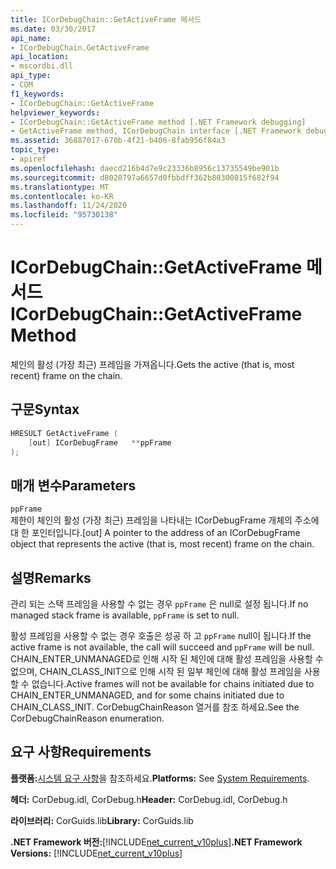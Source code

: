 ```yaml
---
title: ICorDebugChain::GetActiveFrame 메서드
ms.date: 03/30/2017
api_name:
- ICorDebugChain.GetActiveFrame
api_location:
- mscordbi.dll
api_type:
- COM
f1_keywords:
- ICorDebugChain::GetActiveFrame
helpviewer_keywords:
- ICorDebugChain::GetActiveFrame method [.NET Framework debugging]
- GetActiveFrame method, ICorDebugChain interface [.NET Framework debugging]
ms.assetid: 36887017-670b-4f21-b406-8fab956f84a3
topic_type:
- apiref
ms.openlocfilehash: daecd216b4d7e9c23336b8956c13735549be901b
ms.sourcegitcommit: d8020797a6657d0fbbdff362b80300815f682f94
ms.translationtype: MT
ms.contentlocale: ko-KR
ms.lasthandoff: 11/24/2020
ms.locfileid: "95730138"
---
```

# <a name="icordebugchaingetactiveframe-method"></a><span data-ttu-id="b4f00-102">ICorDebugChain::GetActiveFrame 메서드</span><span class="sxs-lookup"><span data-stu-id="b4f00-102">ICorDebugChain::GetActiveFrame Method</span></span>

<span data-ttu-id="b4f00-103">체인의 활성 (가장 최근) 프레임을 가져옵니다.</span><span class="sxs-lookup"><span data-stu-id="b4f00-103">Gets the active (that is, most recent) frame on the chain.</span></span>  
  
## <a name="syntax"></a><span data-ttu-id="b4f00-104">구문</span><span class="sxs-lookup"><span data-stu-id="b4f00-104">Syntax</span></span>  
  
```cpp  
HRESULT GetActiveFrame (  
    [out] ICorDebugFrame   **ppFrame  
);  
```  
  
## <a name="parameters"></a><span data-ttu-id="b4f00-105">매개 변수</span><span class="sxs-lookup"><span data-stu-id="b4f00-105">Parameters</span></span>  

 `ppFrame`  
 <span data-ttu-id="b4f00-106">제한이 체인의 활성 (가장 최근) 프레임을 나타내는 ICorDebugFrame 개체의 주소에 대 한 포인터입니다.</span><span class="sxs-lookup"><span data-stu-id="b4f00-106">[out] A pointer to the address of an ICorDebugFrame object that represents the active (that is, most recent) frame on the chain.</span></span>  
  
## <a name="remarks"></a><span data-ttu-id="b4f00-107">설명</span><span class="sxs-lookup"><span data-stu-id="b4f00-107">Remarks</span></span>  

 <span data-ttu-id="b4f00-108">관리 되는 스택 프레임을 사용할 수 없는 경우 `ppFrame` 은 null로 설정 됩니다.</span><span class="sxs-lookup"><span data-stu-id="b4f00-108">If no managed stack frame is available, `ppFrame` is set to null.</span></span>  
  
 <span data-ttu-id="b4f00-109">활성 프레임을 사용할 수 없는 경우 호출은 성공 하 고 `ppFrame` null이 됩니다.</span><span class="sxs-lookup"><span data-stu-id="b4f00-109">If the active frame is not available, the call will succeed and `ppFrame` will be null.</span></span> <span data-ttu-id="b4f00-110">CHAIN_ENTER_UNMANAGED로 인해 시작 된 체인에 대해 활성 프레임을 사용할 수 없으며, CHAIN_CLASS_INIT으로 인해 시작 된 일부 체인에 대해 활성 프레임을 사용할 수 없습니다.</span><span class="sxs-lookup"><span data-stu-id="b4f00-110">Active frames will not be available for chains initiated due to CHAIN_ENTER_UNMANAGED, and for some chains initiated due to CHAIN_CLASS_INIT.</span></span> <span data-ttu-id="b4f00-111">CorDebugChainReason 열거를 참조 하세요.</span><span class="sxs-lookup"><span data-stu-id="b4f00-111">See the CorDebugChainReason enumeration.</span></span>  
  
## <a name="requirements"></a><span data-ttu-id="b4f00-112">요구 사항</span><span class="sxs-lookup"><span data-stu-id="b4f00-112">Requirements</span></span>  

 <span data-ttu-id="b4f00-113">**플랫폼:**[시스템 요구 사항](../../get-started/system-requirements.md)을 참조하세요.</span><span class="sxs-lookup"><span data-stu-id="b4f00-113">**Platforms:** See [System Requirements](../../get-started/system-requirements.md).</span></span>  
  
 <span data-ttu-id="b4f00-114">**헤더:** CorDebug.idl, CorDebug.h</span><span class="sxs-lookup"><span data-stu-id="b4f00-114">**Header:** CorDebug.idl, CorDebug.h</span></span>  
  
 <span data-ttu-id="b4f00-115">**라이브러리:** CorGuids.lib</span><span class="sxs-lookup"><span data-stu-id="b4f00-115">**Library:** CorGuids.lib</span></span>  
  
 <span data-ttu-id="b4f00-116">**.NET Framework 버전:**[!INCLUDE[net_current_v10plus](../../../../includes/net-current-v10plus-md.md)]</span><span class="sxs-lookup"><span data-stu-id="b4f00-116">**.NET Framework Versions:** [!INCLUDE[net_current_v10plus](../../../../includes/net-current-v10plus-md.md)]</span></span>
